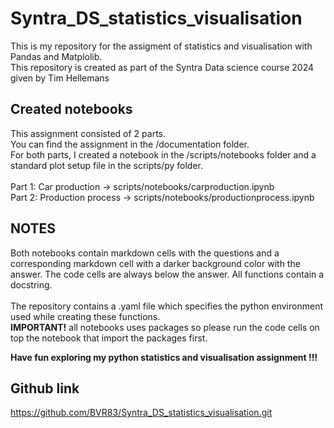 # Syntra_DS_statistics_visualisation
This is my repository for the assigment of statistics and visualisation with Pandas and Matplolib.<br>
This repository is created as part of the Syntra Data science course 2024 given by Tim Hellemans

## Created notebooks
This assignment consisted of 2 parts.<br> You can find the assignment in the /documentation folder. <br>For both parts, I created a notebook in the /scripts/notebooks folder and a standard plot setup file in the scripts/py folder.
<br>
 <br>Part 1: Car production -> scripts/notebooks/carproduction.ipynb
 <br>Part 2: Production process -> scripts/notebooks/productionprocess.ipynb


## NOTES
Both notebooks contain markdown cells with the questions and a corresponding markdown cell with a darker background color with the answer.
The code cells are always below the answer.
All functions contain a docstring.<br>
<br>The repository contains a .yaml file which specifies the python environment used while creating these functions.\
**IMPORTANT!** all notebooks uses packages so please run the code cells on top the notebook that import the packages first.


**Have fun exploring my python statistics and visualisation assignment !!!**

## Github link
https://github.com/BVR83/Syntra_DS_statistics_visualisation.git




